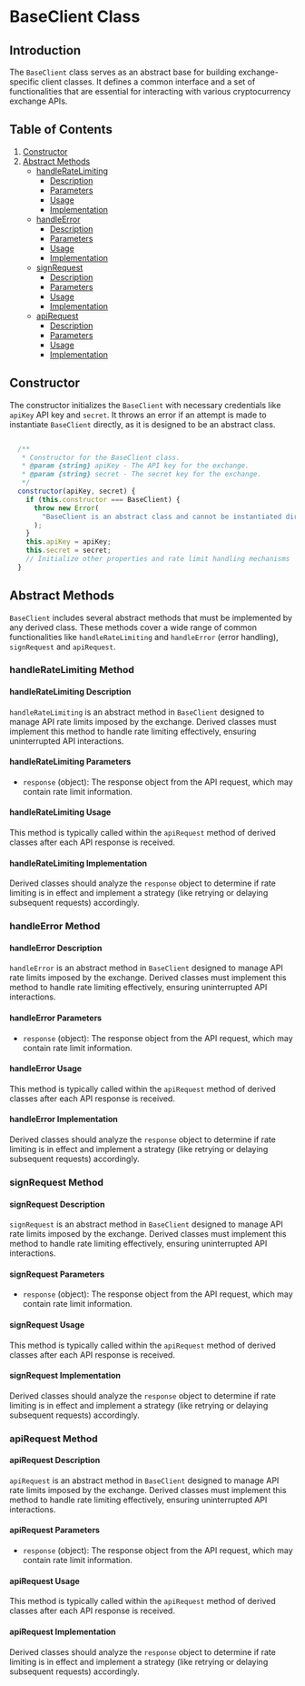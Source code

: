 # BaseClient Class

## Introduction

The `BaseClient` class serves as an abstract base for building exchange-specific client classes. It defines a common interface and a set of functionalities that are essential for interacting with various cryptocurrency exchange APIs.

## Table of Contents

1. [Constructor](#constructor)
2. [Abstract Methods](#abstract-methods)
   - [handleRateLimiting](#handleratelimiting-method)
     - [Description](#handleratelimiting-description)
     - [Parameters](#handleratelimiting-parameters)
     - [Usage](#handleratelimiting-usage)
     - [Implementation](#handleratelimiting-implementation)
   - [handleError](#handleerror-method)
     - [Description](#handleerror-description)
     - [Parameters](#handleerror-parameters)
     - [Usage](#handleerror-usage)
     - [Implementation](#handleerror-implementation)
   - [signRequest](#signrequest-method)
     - [Description](#signrequest-description)
     - [Parameters](#signrequest-parameters)
     - [Usage](#signrequest-usage)
     - [Implementation](#signrequest-implementation)
   - [apiRequest](#apirequest-method)
     - [Description](#apirequest-description)
     - [Parameters](#apirequest-parameters)
     - [Usage](#apirequest-usage)
     - [Implementation](#apirequest-implementation)

## Constructor

The constructor initializes the `BaseClient` with necessary credentials like `apiKey` API key and `secret`. It throws an error if an attempt is made to instantiate `BaseClient` directly, as it is designed to be an abstract class.

```javascript

  /**
   * Constructor for the BaseClient class.
   * @param {string} apiKey - The API key for the exchange.
   * @param {string} secret - The secret key for the exchange.
   */
  constructor(apiKey, secret) {
    if (this.constructor === BaseClient) {
      throw new Error(
        "BaseClient is an abstract class and cannot be instantiated directly."
      );
    }
    this.apiKey = apiKey;
    this.secret = secret;
    // Initialize other properties and rate limit handling mechanisms
  }

```

## Abstract Methods

`BaseClient` includes several abstract methods that must be implemented by any derived class. These methods cover a wide range of common functionalities like `handleRateLimiting` and `handleError` (error handling), `signRequest` and `apiRequest`.

### handleRateLimiting Method

#### handleRateLimiting Description

`handleRateLimiting` is an abstract method in `BaseClient` designed to manage API rate limits imposed by the exchange. Derived classes must implement this method to handle rate limiting effectively, ensuring uninterrupted API interactions.

#### handleRateLimiting Parameters

- `response` (object): The response object from the API request, which may contain rate limit information.

#### handleRateLimiting Usage

This method is typically called within the `apiRequest` method of derived classes after each API response is received.

#### handleRateLimiting Implementation

Derived classes should analyze the `response` object to determine if rate limiting is in effect and implement a strategy (like retrying or delaying subsequent requests) accordingly.

### handleError Method

#### handleError Description

`handleError` is an abstract method in `BaseClient` designed to manage API rate limits imposed by the exchange. Derived classes must implement this method to handle rate limiting effectively, ensuring uninterrupted API interactions.

#### handleError Parameters

- `response` (object): The response object from the API request, which may contain rate limit information.

#### handleError Usage

This method is typically called within the `apiRequest` method of derived classes after each API response is received.

#### handleError Implementation

Derived classes should analyze the `response` object to determine if rate limiting is in effect and implement a strategy (like retrying or delaying subsequent requests) accordingly.

### signRequest Method

#### signRequest Description

`signRequest` is an abstract method in `BaseClient` designed to manage API rate limits imposed by the exchange. Derived classes must implement this method to handle rate limiting effectively, ensuring uninterrupted API interactions.

#### signRequest Parameters

- `response` (object): The response object from the API request, which may contain rate limit information.

#### signRequest Usage

This method is typically called within the `apiRequest` method of derived classes after each API response is received.

#### signRequest Implementation

Derived classes should analyze the `response` object to determine if rate limiting is in effect and implement a strategy (like retrying or delaying subsequent requests) accordingly.

### apiRequest Method

#### apiRequest Description

`apiRequest` is an abstract method in `BaseClient` designed to manage API rate limits imposed by the exchange. Derived classes must implement this method to handle rate limiting effectively, ensuring uninterrupted API interactions.

#### apiRequest Parameters

- `response` (object): The response object from the API request, which may contain rate limit information.

#### apiRequest Usage

This method is typically called within the `apiRequest` method of derived classes after each API response is received.

#### apiRequest Implementation

Derived classes should analyze the `response` object to determine if rate limiting is in effect and implement a strategy (like retrying or delaying subsequent requests) accordingly.
